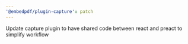 ```yaml
---
'@embedpdf/plugin-capture': patch
---
```


Update capture plugin to have shared code between react and preact to simplify workflow
